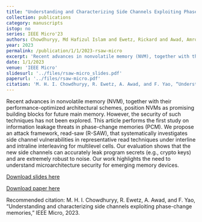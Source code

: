 ```yaml
---
title: "Understanding and Characterizing Side Channels Exploiting Phase-Change Memories"
collection: publications
category: manuscripts
istop: no
series: IEEE Micro'23
authors: Chowdhuryy, Md Hafizul Islam and Ewetz, Rickard and Awad, Amro and Yao, Fan
year: 2023
permalink: /publication/1/1/2023-rsaw-micro
excerpt: 'Recent advances in nonvolatile memory (NVM), together with their performance-optimized architectural schemes, position NVMs as promising building blocks for future main memory. However, the security of such techniques has not been explored. This article performs the first study on information leakage threats in phase-change memories (PCM). We propose an attack framework, read-saw (R-SAW), that systematically investigates side channel vulnerabilities in representative read techniques under ...'
date: 1/1/2023
venue: 'IEEE Micro'
slidesurl: '../files/rsaw-micro_slides.pdf'
paperurl: '../files/rsaw-micro.pdf'
citation: 'M. H. I. Chowdhuryy, R. Ewetz, A. Awad, and F. Yao, “Understanding and characterizing side channels exploiting phase-change memories,” IEEE Micro, 2023.'
---
```

Recent advances in nonvolatile memory (NVM), together with their performance-optimized architectural schemes, position NVMs as promising building blocks for future main memory. However, the security of such techniques has not been explored. This article performs the first study on information leakage threats in phase-change memories (PCM). We propose an attack framework, read-saw (R-SAW), that systematically investigates side channel vulnerabilities in representative read techniques under interline and intraline interleaving for multilevel cells. Our evaluation shows that the new side channels can accurately leak program secrets (e.g., crypto keys) and are extremely robust to noise. Our work highlights the need to understand microarchitecture security for emerging memory devices.

[Download slides here](../files/rsaw-micro_slides.pdf)

[Download paper here](../files/rsaw-micro.pdf)

Recommended citation: M. H. I. Chowdhuryy, R. Ewetz, A. Awad, and F. Yao, “Understanding and characterizing side channels exploiting phase-change memories,” IEEE Micro, 2023.